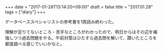 +++
date = "2017-01-28T13:14:20+09:00"
draft = false
title = "2017.01.28"
tags = ["diary"]
+++

データベーススペシャリストの参考書を1周読み終わった。
<!--more-->
理解が足りてないところ・苦手なところがわかったので、明日からはその辺を補強しつつ過去問題をやる。午前対策はひたすら過去問を解いて、躓いたところを都度調べる感じでいいかなと。

